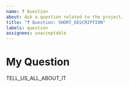 ```yaml
---
name: ❓ Question
about: Ask a question related to the project.
title: "❓ Question: SHORT_DESCRIPTION"
labels: question
assignees: unacceptable
---
```


# My Question

TELL_US_ALL_ABOUT_IT